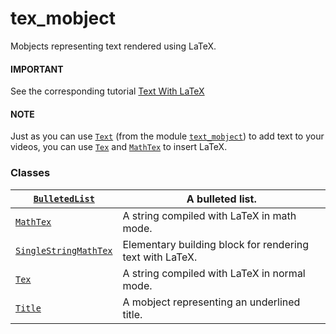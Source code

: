 # tex_mobject

Mobjects representing text rendered using LaTeX.

#### IMPORTANT
See the corresponding tutorial [Text With LaTeX](../guides/using_text.md#rendering-with-latex)

#### NOTE
Just as you can use [`Text`](manim.mobject.text.text_mobject.Text.md#manim.mobject.text.text_mobject.Text) (from the module [`text_mobject`](manim.mobject.text.text_mobject.md#module-manim.mobject.text.text_mobject)) to add text to your videos, you can use [`Tex`](manim.mobject.text.tex_mobject.Tex.md#manim.mobject.text.tex_mobject.Tex) and [`MathTex`](manim.mobject.text.tex_mobject.MathTex.md#manim.mobject.text.tex_mobject.MathTex) to insert LaTeX.

### Classes

| [`BulletedList`](manim.mobject.text.tex_mobject.BulletedList.md#manim.mobject.text.tex_mobject.BulletedList)                      | A bulleted list.                                         |
|-----------------------------------------------------------------------------------------------------------------------------------|----------------------------------------------------------|
| [`MathTex`](manim.mobject.text.tex_mobject.MathTex.md#manim.mobject.text.tex_mobject.MathTex)                                     | A string compiled with LaTeX in math mode.               |
| [`SingleStringMathTex`](manim.mobject.text.tex_mobject.SingleStringMathTex.md#manim.mobject.text.tex_mobject.SingleStringMathTex) | Elementary building block for rendering text with LaTeX. |
| [`Tex`](manim.mobject.text.tex_mobject.Tex.md#manim.mobject.text.tex_mobject.Tex)                                                 | A string compiled with LaTeX in normal mode.             |
| [`Title`](manim.mobject.text.tex_mobject.Title.md#manim.mobject.text.tex_mobject.Title)                                           | A mobject representing an underlined title.              |
